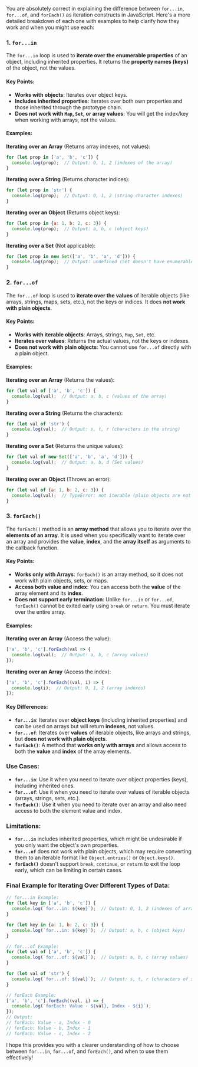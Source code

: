 You are absolutely correct in explaining the difference between `for...in`, `for...of`, and `forEach()` as iteration constructs in JavaScript. Here's a more detailed breakdown of each one with examples to help clarify how they work and when you might use each:

### 1. `for...in`

The `for...in` loop is used to **iterate over the enumerable properties** of an object, including inherited properties. It returns the **property names (keys)** of the object, not the values.

#### Key Points:
- **Works with objects**: Iterates over object keys.
- **Includes inherited properties**: Iterates over both own properties and those inherited through the prototype chain.
- **Does not work with `Map`, `Set`, or array values**: You will get the index/key when working with arrays, not the values.

#### Examples:

**Iterating over an Array** (Returns array indexes, not values):

```js
for (let prop in ['a', 'b', 'c']) {
  console.log(prop);  // Output: 0, 1, 2 (indexes of the array)
}
```

**Iterating over a String** (Returns character indices):

```js
for (let prop in 'str') {
  console.log(prop);  // Output: 0, 1, 2 (string character indexes)
}
```

**Iterating over an Object** (Returns object keys):

```js
for (let prop in {a: 1, b: 2, c: 3}) {
  console.log(prop);  // Output: a, b, c (object keys)
}
```

**Iterating over a Set** (Not applicable):

```js
for (let prop in new Set(['a', 'b', 'a', 'd'])) {
  console.log(prop);  // Output: undefined (Set doesn't have enumerable keys)
}
```

### 2. `for...of`

The `for...of` loop is used to **iterate over the values** of iterable objects (like arrays, strings, maps, sets, etc.), not the keys or indices. It does **not work with plain objects**.

#### Key Points:
- **Works with iterable objects**: Arrays, strings, `Map`, `Set`, etc.
- **Iterates over values**: Returns the actual values, not the keys or indexes.
- **Does not work with plain objects**: You cannot use `for...of` directly with a plain object.

#### Examples:

**Iterating over an Array** (Returns the values):

```js
for (let val of ['a', 'b', 'c']) {
  console.log(val);  // Output: a, b, c (values of the array)
}
```

**Iterating over a String** (Returns the characters):

```js
for (let val of 'str') {
  console.log(val);  // Output: s, t, r (characters in the string)
}
```

**Iterating over a Set** (Returns the unique values):

```js
for (let val of new Set(['a', 'b', 'a', 'd'])) {
  console.log(val);  // Output: a, b, d (Set values)
}
```

**Iterating over an Object** (Throws an error):

```js
for (let val of {a: 1, b: 2, c: 3}) {
  console.log(val);  // TypeError: not iterable (plain objects are not iterable)
}
```

### 3. `forEach()`

The `forEach()` method is an **array method** that allows you to iterate over the **elements of an array**. It is used when you specifically want to iterate over an array and provides the **value**, **index**, and the **array itself** as arguments to the callback function.

#### Key Points:
- **Works only with Arrays**: `forEach()` is an array method, so it does not work with plain objects, sets, or maps.
- **Access both value and index**: You can access both the **value** of the array element and its **index**.
- **Does not support early termination**: Unlike `for...in` or `for...of`, `forEach()` cannot be exited early using `break` or `return`. You must iterate over the entire array.

#### Examples:

**Iterating over an Array** (Access the value):

```js
['a', 'b', 'c'].forEach(val => {
  console.log(val);  // Output: a, b, c (array values)
});
```

**Iterating over an Array** (Access the index):

```js
['a', 'b', 'c'].forEach((val, i) => {
  console.log(i);  // Output: 0, 1, 2 (array indexes)
});
```

#### Key Differences:
- **`for...in`**: Iterates over **object keys** (including inherited properties) and can be used on arrays but will return **indexes**, not values.
- **`for...of`**: Iterates over **values** of iterable objects, like arrays and strings, but **does not work with plain objects**.
- **`forEach()`**: A method that **works only with arrays** and allows access to both the **value** and **index** of the array elements.

### Use Cases:
- **`for...in`**: Use it when you need to iterate over object properties (keys), including inherited ones.
- **`for...of`**: Use it when you need to iterate over values of iterable objects (arrays, strings, sets, etc.).
- **`forEach()`**: Use it when you need to iterate over an array and also need access to both the element value and index.

### Limitations:
- **`for...in`** includes inherited properties, which might be undesirable if you only want the object's own properties.
- **`for...of`** does not work with plain objects, which may require converting them to an iterable format like `Object.entries()` or `Object.keys()`.
- **`forEach()`** doesn't support `break`, `continue`, or `return` to exit the loop early, which can be limiting in certain cases.

### Final Example for Iterating Over Different Types of Data:

```js
// for...in Example:
for (let key in ['a', 'b', 'c']) {
  console.log(`for...in: ${key}`);  // Output: 0, 1, 2 (indexes of array)
}

for (let key in {a: 1, b: 2, c: 3}) {
  console.log(`for...in: ${key}`);  // Output: a, b, c (object keys)
}

// for...of Example:
for (let val of ['a', 'b', 'c']) {
  console.log(`for...of: ${val}`);  // Output: a, b, c (array values)
}

for (let val of 'str') {
  console.log(`for...of: ${val}`);  // Output: s, t, r (characters of string)
}

// forEach Example:
['a', 'b', 'c'].forEach((val, i) => {
  console.log(`forEach: Value - ${val}, Index - ${i}`);
});
// Output:
// forEach: Value - a, Index - 0
// forEach: Value - b, Index - 1
// forEach: Value - c, Index - 2
``` 

I hope this provides you with a clearer understanding of how to choose between `for...in`, `for...of`, and `forEach()`, and when to use them effectively!